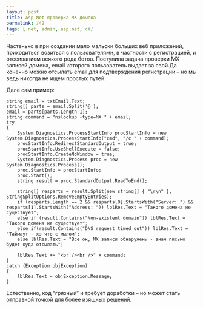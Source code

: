 ```yaml
---
layout: post
title: Asp.Net проверка MX домена
permalink: /42
tags: [.net, admin, asp.net, c#]
---
```


Частенько в при создании мало мальски больших веб приложений, приходиться возиться с пользователями, в частности с регистрацией, и отсеиванием всякого рода ботов. Поступила задача проверки MX записей домена, email которого пользователь выдает за свой.Да конечно можно отсылать email для подтверждения регистрации – но мы ведь никогда не ищем простых путей.

Дале сам пример:

    string email = txtEmail.Text;
    string[] parts = email.Split('@');
    email = parts[parts.Length-1];
    string command = "nslookup -type=MX " + email;
    try
    {
        System.Diagnostics.ProcessStartInfo procStartInfo = new System.Diagnostics.ProcessStartInfo("cmd", "/c " + command);
        procStartInfo.RedirectStandardOutput = true;
        procStartInfo.UseShellExecute = false;
        procStartInfo.CreateNoWindow = true;
        System.Diagnostics.Process proc = new System.Diagnostics.Process();
        proc.StartInfo = procStartInfo;
        proc.Start();
        string result = proc.StandardOutput.ReadToEnd();

        string[] resparts = result.Split(new string[] { "\r\n" }, StringSplitOptions.RemoveEmptyEntries);
        if (resparts.Length == 2 && resparts[0].StartsWith("Server: ") && resparts[1].StartsWith("Address: ")) lblRes.Text = "Такого домена не существует";
        else if (result.Contains("Non-existent domain")) lblRes.Text = "Такого домена не существует";
        else if(result.Contains("DNS request timed out")) lblRes.Text = "Таймаут - хз что с мылом";
        else lblRes.Text = "Все ок, МХ записи обнаружены - знач письмо будет куда отсылать";

        lblRes.Text += "<br /><br />" + command;
    }
    catch (Exception objException)
    {
        lblRes.Text = objException.Message;
    }

Естественно, код “грязный” и требует доработки – но может стать отправной точкой для более изящных решений.
